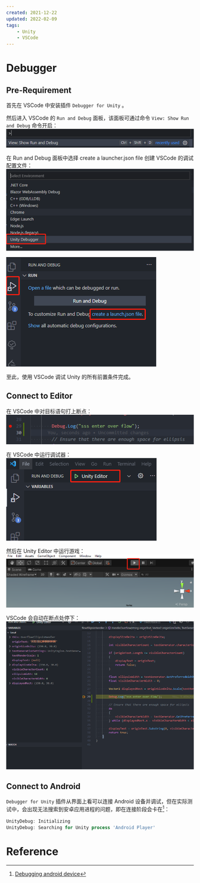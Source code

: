 ```yaml
---
created: 2021-12-22
updated: 2022-02-09
tags:
    - Unity
    - VSCode
---
```

# Debugger

## Pre-Requirement

首先在 VSCode 中安装插件 `Debugger for Unity` 。

然后进入 VSCode 的 `Run and Debug` 面板，该面板可通过命令 `View: Show Run and Debug` 命令开启：
![|500](assets/Unity/image-20211203093349860.png)

在 Run and Debug 面板中选择 create a launcher.json file 创建 VSCode 的调试配置文件：
![|400](assets/Unity/image-20211203093401425.png)

![|400](assets/Unity/image-20211203093406916.png)

至此，使用 VSCode 调试 Unity 的所有前置条件完成。

## Connect to Editor

在 VSCode 中对目标语句打上断点：
![|500](assets/Unity/image-20211203094034084.png)

在 VSCode 中运行调试器：
![|500](assets/Unity/image-20211203094043714.png)

然后在 Unity Editor 中运行游戏：
![|500](assets/Unity/image-20211203094054665.png)

VSCode 会自动在断点处停下：
![|500](assets/Unity/image-20211203094105727.png)

## Connect to Android

`Debugger for Unity` 插件从界面上看可以连接 Android 设备并调试，但在实际测试中，会出现无法搜索到安卓应用进程的问题，即在连接阶段会卡在[^1]：

```powershell
UnityDebug: Initializing
UnityDebug: Searching for Unity process 'Android Player'
```

# Reference

[^1]:[Debugging android device](https://github.com/Unity-Technologies/vscode-unity-debug/issues/44#issuecomment-503430808)